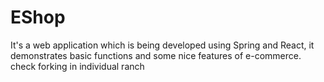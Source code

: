 # EShop

It's a web application which is being developed using Spring and React, it demonstrates  basic functions and some nice features of e-commerce. 
check forking in individual ranch

